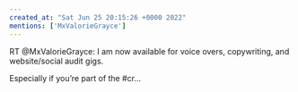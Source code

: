 ```yaml
---
created_at: "Sat Jun 25 20:15:26 +0000 2022"
mentions: ['MxValorieGrayce']
---
```


RT @MxValorieGrayce: I am now available for voice overs, copywriting, and website/social audit gigs. 

Especially if you’re part of the #cr…